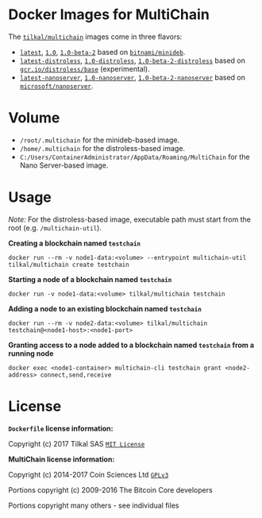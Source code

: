 # Docker Images for MultiChain

The [`tilkal/multichain`] images come in three flavors:
* [`latest`], [`1.0`], [`1.0-beta-2`] based on [`bitnami/minideb`].
* [`latest-distroless`], [`1.0-distroless`], [`1.0-beta-2-distroless`] based on [`gcr.io/distroless/base`] (experimental).
* [`latest-nanoserver`], [`1.0-nanoserver`], [`1.0-beta-2-nanoserver`] based on [`microsoft/nanoserver`].


# Volume

* `/root/.multichain` for the minideb-based image.
* `/home/.multichain` for the distroless-based image.
* `C:/Users/ContainerAdministrator/AppData/Roaming/MultiChain` for the Nano Server-based image.


# Usage

*Note:* For the distroless-based image, executable path must start from the root (e.g. `/multichain-util`).

**Creating a blockchain named `testchain`**

`docker run --rm -v node1-data:<volume> --entrypoint multichain-util tilkal/multichain create testchain`

**Starting a node of a blockchain named `testchain`**

`docker run -v node1-data:<volume> tilkal/multichain testchain`

**Adding a node to an existing blockchain named `testchain`**

`docker run --rm -v node2-data:<volume> tilkal/multichain testchain@<node1-host>:<node1-port>`

**Granting access to a node added to a blockchain named `testchain` from a running node**

`docker exec <node1-container> multichain-cli testchain grant <node2-address> connect,send,receive`


# License

**`Dockerfile` license information:**

Copyright (c) 2017 Tilkal SAS [`MIT License`]

**MultiChain license information:**

Copyright (c) 2014-2017 Coin Sciences Ltd [`GPLv3`](https://github.com/MultiChain/multichain/blob/master/COPYING)

Portions copyright (c) 2009-2016 The Bitcoin Core developers

Portions copyright many others - see individual files


[`bitnami/minideb`]: https://store.docker.com/community/images/bitnami/minideb
[`gcr.io/distroless/base`]: https://console.cloud.google.com/gcr/images/distroless/GLOBAL/base
[`microsoft/nanoserver`]: https://store.docker.com/images/nanoserver
[`tilkal/multichain`]: https://store.docker.com/community/images/tilkal/multichain

[`latest`]: https://github.com/Tilkal/docker-multichain/blob/master/1.0/minideb/Dockerfile
[`1.0`]: https://github.com/Tilkal/docker-multichain/blob/c0bb7a216225f11c0631a507709c9d2ba4e34017/1.0/minideb/Dockerfile
[`1.0-beta-2`]: https://github.com/Tilkal/docker-multichain/blob/c83c276e6f7241e019df755cda93f8efaabf6059/1.0/minideb/Dockerfile

[`latest-distroless`]: https://github.com/Tilkal/docker-multichain/blob/master/1.0/distroless/Dockerfile
[`1.0-distroless`]: https://github.com/Tilkal/docker-multichain/blob/c0bb7a216225f11c0631a507709c9d2ba4e34017/1.0/distroless/Dockerfile
[`1.0-beta-2-distroless`]: https://github.com/Tilkal/docker-multichain/blob/c83c276e6f7241e019df755cda93f8efaabf6059/1.0/distroless/Dockerfile

[`latest-nanoserver`]: https://github.com/Tilkal/docker-multichain/blob/master/1.0/nanoserver/Dockerfile
[`1.0-nanoserver`]: https://github.com/Tilkal/docker-multichain/blob/c0bb7a216225f11c0631a507709c9d2ba4e34017/1.0/nanoserver/Dockerfile
[`1.0-beta-2-nanoserver`]: https://github.com/Tilkal/docker-multichain/blob/c83c276e6f7241e019df755cda93f8efaabf6059/1.0/nanoserver/Dockerfile

[`MIT License`]: https://github.com/Tilkal/docker-multichain/blob/master/LICENSE
[`GPLv3`]: https://github.com/MultiChain/multichain/blob/master/COPYING
